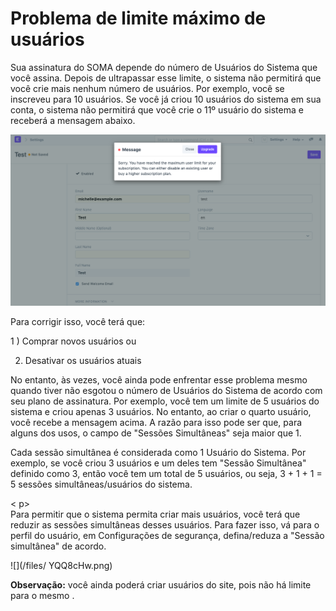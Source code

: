 # Problema de limite máximo de usuários


Sua assinatura do SOMA depende do número de Usuários do Sistema que você assina. Depois de ultrapassar esse limite, o sistema não permitirá que você crie mais nenhum número de usuários. Por exemplo, você se inscreveu para 10 usuários. Se você já criou 10 usuários do sistema em sua conta, o sistema não permitirá que você crie o 11º usuário do sistema e receberá a mensagem abaixo.

  


 ![](/files/oP3RzNx.png)

  


Para corrigir isso, você terá que:

1 ) Comprar novos usuários ou

2) Desativar os usuários atuais

  


No entanto, às vezes, você ainda pode enfrentar esse problema mesmo quando tiver não esgotou o número de Usuários do Sistema de acordo com seu plano de assinatura. Por exemplo, você tem um limite de 5 usuários do sistema e criou apenas 3 usuários. No entanto, ao criar o quarto usuário, você recebe a mensagem acima. A razão para isso pode ser que, para alguns dos usos, o campo de "Sessões Simultâneas" seja maior que 1.

  


Cada sessão simultânea é considerada como 1 Usuário do Sistema. Por exemplo, se você criou 3 usuários e um deles tem "Sessão Simultânea" definido como 3, então você tem um total de 5 usuários, ou seja, 3 + 1 + 1 = 5 sessões simultâneas/usuários do sistema.

< p>  
Para permitir que o sistema permita criar mais usuários, você terá que reduzir as sessões simultâneas desses usuários. Para fazer isso, vá para o perfil do usuário, em Configurações de segurança, defina/reduza a "Sessão simultânea" de acordo.

  


![](/files/ YQQ8cHw.png)

  


**Observação:** você ainda poderá criar usuários do site, pois não há limite para o mesmo .

